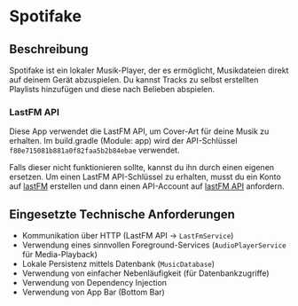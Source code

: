 # Spotifake
## Beschreibung
Spotifake ist ein lokaler Musik-Player, der es ermöglicht, Musikdateien direkt auf deinem Gerät abzuspielen.
Du kannst Tracks zu selbst erstellten Playlists hinzufügen und diese nach Belieben abspielen.

### LastFM API
Diese App verwendet die LastFM API, um Cover-Art für deine Musik zu erhalten.
Im build.gradle (Module: app) wird der API-Schlüssel `f80e715081b881a0f82faa5b2b84ebae` verwendet.

Falls dieser nicht funktionieren sollte, kannst du ihn durch einen eigenen ersetzen.
Um einen LastFM API-Schlüssel zu erhalten, musst du ein Konto auf [lastFM](https://www.last.fm/api/account/create) erstellen
und dann einen API-Account auf [lastFM API](https://www.last.fm/api/) anfordern.

## Eingesetzte Technische Anforderungen
- Kommunikation über HTTP (LastFM API -> `LastFmService`)
- Verwendung eines sinnvollen Foreground-Services (`AudioPlayerService` für Media-Playback)
- Lokale Persistenz mittels Datenbank (`MusicDatabase`)
- Verwendung von einfacher Nebenläufigkeit (für Datenbankzugriffe)
- Verwendung von Dependency Injection
- Verwendung von App Bar (Bottom Bar)